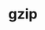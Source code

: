 ---
title: "gzip"
layout: cache
categories: [package, develop-2024-06-02]
meta: {"versions": ["1.13"], "compilers": ["gcc@=10.2.1", "gcc@=7.3.1", "gcc@=7.5.0"], "oss": ["amzn2", "centos7", "ubuntu18.04"], "platforms": ["linux"], "targets": ["aarch64", "neoverse_n1", "x86_64_v3"], "stacks": ["aws-isc", "aws-isc-aarch64", "developer-tools", "developer-tools-manylinux2014", "root"], "num_specs": 5, "num_specs_by_stack": {"aws-isc-aarch64": 2, "root": 5, "aws-isc": 1, "developer-tools-manylinux2014": 1, "developer-tools": 1}}
spec_details: [{"hash": "ltzc5bn3esmswq6pqt5rc4aquiy6tjr7", "compiler": "gcc@=7.3.1", "versions": ["1.13"], "os": "amzn2", "platform": "linux", "target": "aarch64", "variants": ["build_system=autotools"], "stacks": ["aws-isc-aarch64", "root"], "size": "-", "tarball": "https://binaries.spack.io/develop-2024-06-02/build_cache/linux-amzn2-aarch64/gcc-7.3.1/gzip-1.13/linux-amzn2-aarch64-gcc-7.3.1-gzip-1.13-ltzc5bn3esmswq6pqt5rc4aquiy6tjr7.spack"}, {"hash": "a67j6ohg7q37yynz45kzkbrpzrzi7jex", "compiler": "gcc@=7.3.1", "versions": ["1.13"], "os": "amzn2", "platform": "linux", "target": "neoverse_n1", "variants": ["build_system=autotools"], "stacks": ["aws-isc-aarch64", "root"], "size": "-", "tarball": "https://binaries.spack.io/develop-2024-06-02/build_cache/linux-amzn2-neoverse_n1/gcc-7.3.1/gzip-1.13/linux-amzn2-neoverse_n1-gcc-7.3.1-gzip-1.13-a67j6ohg7q37yynz45kzkbrpzrzi7jex.spack"}, {"hash": "2vsq6blhdourzlrxgukvixah3qqc5t5h", "compiler": "gcc@=7.3.1", "versions": ["1.13"], "os": "amzn2", "platform": "linux", "target": "x86_64_v3", "variants": ["build_system=autotools"], "stacks": ["root", "aws-isc"], "size": "-", "tarball": "https://binaries.spack.io/develop-2024-06-02/build_cache/linux-amzn2-x86_64_v3/gcc-7.3.1/gzip-1.13/linux-amzn2-x86_64_v3-gcc-7.3.1-gzip-1.13-2vsq6blhdourzlrxgukvixah3qqc5t5h.spack"}, {"hash": "wjoe7scqv56amlliqgzf64fyzbbb62up", "compiler": "gcc@=10.2.1", "versions": ["1.13"], "os": "centos7", "platform": "linux", "target": "x86_64_v3", "variants": ["build_system=autotools"], "stacks": ["developer-tools-manylinux2014", "root"], "size": "-", "tarball": "https://binaries.spack.io/develop-2024-06-02/build_cache/linux-centos7-x86_64_v3/gcc-10.2.1/gzip-1.13/linux-centos7-x86_64_v3-gcc-10.2.1-gzip-1.13-wjoe7scqv56amlliqgzf64fyzbbb62up.spack"}, {"hash": "646rqovjuqfmcec2pipnxn7e6myeft24", "compiler": "gcc@=7.5.0", "versions": ["1.13"], "os": "ubuntu18.04", "platform": "linux", "target": "x86_64_v3", "variants": ["build_system=autotools"], "stacks": ["developer-tools", "root"], "size": "-", "tarball": "https://binaries.spack.io/develop-2024-06-02/build_cache/linux-ubuntu18.04-x86_64_v3/gcc-7.5.0/gzip-1.13/linux-ubuntu18.04-x86_64_v3-gcc-7.5.0-gzip-1.13-646rqovjuqfmcec2pipnxn7e6myeft24.spack"}]
---